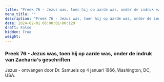```yaml
---
title: "Preek 76 - Jezus was, toen hij op aarde was, onder de indruk van Zacharia's geschriften"
menu_title: ""
description: "Preek 76 - Jezus was, toen hij op aarde was, onder de indruk van Zacharia's geschriften"
date: 2024-02-01 06:00:01+00:129
draft: False
hidden: True
weight:
---
```

### Preek 76 - Jezus was, toen hij op aarde was, onder de indruk van Zacharia's geschriften

Jezus - ontvangen door Dr. Samuels op 4 januari 1966, Washington, DC, USA.
